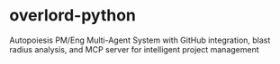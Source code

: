 # overlord-python
Autopoiesis PM/Eng Multi-Agent System with GitHub integration, blast radius analysis, and MCP server for intelligent project management
